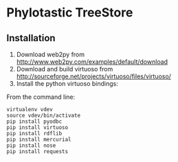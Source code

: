 Phylotastic TreeStore
=====================




Installation
------------
 1. Download web2py from http://www.web2py.com/examples/default/download
 2. Download and build virtuoso from http://sourceforge.net/projects/virtuoso/files/virtuoso/
 3. Install the python virtuoso bindings:

From the command line:


    virtualenv vdev
    source vdev/bin/activate
    pip install pyodbc
    pip install virtuoso
    pip install rdflib
    pip install mercurial
    pip install nose
    pip install requests
